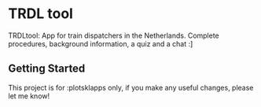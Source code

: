 # TRDL tool

TRDLtool: App for train dispatchers in the Netherlands.
Complete procedures, background information, a quiz and a chat :]

## Getting Started

This project is for :plotsklapps only, if you make any useful changes, please let me know!
